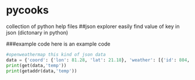 # pycooks
collection of python help files
##json explorer
easily find value of key in json (dictonary in python)

###example code
here is an example code

```python
#openweathermap this kind of json data
data = {'coord': {'lon': 81.28, 'lat': 21.18}, 'weather': [{'id': 804, 'main': 'Clouds', 'description': 'overcast clouds', 'icon': '04n'}], 'base': 'stations', 'main': {'temp': 292.91, 'feels_like': 292.02, 'temp_min': 292.91, 'temp_max': 292.91, 'pressure': 1018, 'humidity': 67, 'sea_level': 1018, 'grnd_level': 984}, 'visibility': 10000, 'wind': {'speed': 2.81, 'deg': 53}, 'clouds': {'all': 100}, 'dt': 1606487301, 'sys': {'country': 'IN', 'sunrise': 1606438404, 'sunset': 1606477925}, 'timezone': 19800, 'id': 1272181, 'name': 'Delhi', 'cod': 200}
print(get(data,'temp'))
print(getaddr(data,'temp'))
```
